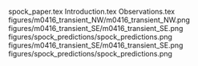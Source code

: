 spock_paper.tex
Introduction.tex
Observations.tex
figures/m0416_transient_NW/m0416_transient_NW.png
figures/m0416_transient_SE/m0416_transient_SE.png
figures/spock_predictions/spock_predictions.png
figures/m0416_transient_SE/m0416_transient_SE.png  
figures/spock_predictions/spock_predictions.png 
